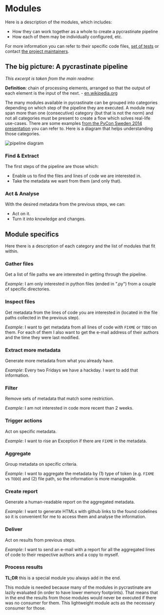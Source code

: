 Modules
=======
Here is a description of the modules, which includes:

- How they can work together as a whole to create a pycrastinate pipeline
- How each of them may be individually configured, etc.

For more information you can refer to their specific code files, [set of tests](https://github.com/isaacbernat/pycrastinate/tree/master/tests) or contact [the project maintainers](https://github.com/isaacbernat/pycrastinate#contributors).

The big picture: A pycrastinate pipeline
----------------------------------------
*This excerpt is taken from the main readme*:

**Definition**: chain of processing elements, arranged so that the output of each element is the input of the next. - [en.wikipedia.org](http://en.wikipedia.org/wiki/Pipeline_(software))

The many modules available in pycrastinate can be grouped into categories depending on which step of the pipeline they are executed. A module may span more than one (consecutive) category (but that is not the norm) and not all categories must be present to create a flow which solves real-life use-cases. There are some examples [from the PyCon Sweden 2014 presentation](https://github.com/isaacbernat/pycrastinate#dive-in) you can refer to. Here is a diagram that helps understanding those categories.

![pipeline diagram](https://github.com/isaacbernat/pycrastinate/blob/master/docs/pipeline_diagram.png?raw=true "Diagram with the ordered module categories in pycrastinate pipelines")

### Find & Extract
The first steps of the pipeline are those which:
* Enable us to find the files and lines of code we are interested in.
* Take the metadata we want from them (and only that).

### Act & Analyse
With the desired metadata from the previous steps, we can:
* Act on it.
* Turn it into knowledge and changes.

Module specifics
----------------
Here there is a description of each category and the list of modules that fit within.

### Gather files
Get a list of file paths we are interested in getting through the pipeline.

*Example*: I am only interested in python files (ended in ".py") from a couple of specific directories.

### Inspect files
Get metadata from the lines of code you are interested in (located in the file paths collected in the previous step).

*Example*: I want to get metadata from all lines of code with `FIXME` or `TODO` on them. For each of them I also want to get the e-mail address of their authors and the time they were last modified.

### Extract more metadata
Generate more metadata from what you already have.

*Example*: Every two Fridays we have a hackday. I want to add that information.

### Filter
Remove sets of metadata that match some restriction.

*Example*: I am not interested in code more recent than 2 weeks.

### Trigger actions
Act on specific metadata.

*Example*: I want to rise an Exception if there are `FIXME` in the metadata.

### Aggregate
Group metadata on specific criteria.

*Example*: I want to aggregate the metadata by (1) type of token (e.g. `FIXME` vs `TODO`) and (2) file path, so the information is more manageable.

### Create report
Generate a human-readable report on the aggregated metadata.

*Example*: I want to generate HTMLs with github links to the found codelines so it is convenient for me to access them and analyse the information.

### Deliver
Act on results from previous steps.

*Example*: I want to send an e-mail with a report for all the aggregated lines of code to their respective authors and a copy to myself.

### Process results
**TL;DR** this is a special module you always add in the end.

This module is needed because many of the modules in pycrastinate are lazily evaluated (in order to have lower memory footprints). That means that in the end the results from those modules would never be executed if there was no consumer for them. This lightweight module acts as the necessary consumer for those.
